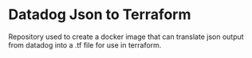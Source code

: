 # Datadog Json to Terraform

Repository used to create a docker image that can translate json output from datadog into a .tf file for use in
terraform.
